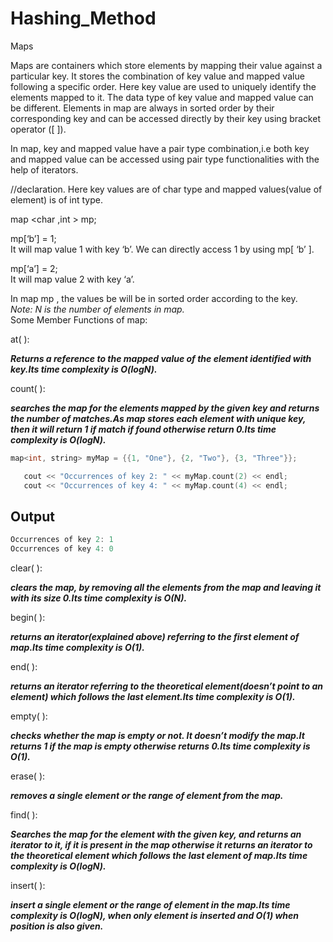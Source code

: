 # Hashing_Method

Maps  

Maps are containers which store elements by mapping their value against a particular key. It stores the combination of key value and mapped value following a specific order. Here key value are used to uniquely identify the elements mapped to it. The data type of key value and mapped value can be different. Elements in map are always in sorted order by their corresponding key and can be accessed directly by their key using bracket operator ([ ]).  

In map, key and mapped value have a pair type combination,i.e both key and mapped value can be accessed using pair type functionalities with the help of iterators.  

//declaration. Here key values are of char type and mapped values(value of element) is of int type.  

map <char ,int > mp;  

mp[‘b’]  = 1;  
It will map value 1 with key ‘b’. We can directly access 1 by using mp[ ‘b’ ].  

mp[‘a’] = 2;  
It will map value 2 with key ‘a’.  

In map mp , the values be will be in sorted order according to the key.  
*Note: N is the number of elements in map.*  
Some Member Functions of map:  


at( ):  

 ***Returns a reference to the mapped value of the element identified with key.Its time complexity is O(logN).***


count( ):  

 ***searches the map for the elements mapped by the given key and returns the number of matches.As map stores each element with unique key, then it will return 1 if match if found otherwise return 0.Its time complexity is O(logN).***

 ```cpp
 map<int, string> myMap = {{1, "One"}, {2, "Two"}, {3, "Three"}};

    cout << "Occurrences of key 2: " << myMap.count(2) << endl;
    cout << "Occurrences of key 4: " << myMap.count(4) << endl;
 ```

 ## Output

```cpp
Occurrences of key 2: 1
Occurrences of key 4: 0
```


clear( ):  

 ***clears the map, by removing all the elements from the map and leaving it with its size 0.Its time complexity is O(N).***


begin( ):  

 ***returns an iterator(explained above) referring to the first element of map.Its time complexity is O(1).***


end( ):  

 ***returns an iterator referring to the theoretical element(doesn’t point to an element) which follows the last element.Its time complexity is O(1).***


empty( ):  

 ***checks whether the map is empty or not. It doesn’t modify the map.It returns 1 if the map is empty otherwise returns 0.Its time complexity is O(1).***


erase( ):  

 ***removes a single element or the range of element from the map.***


find( ):  

 ***Searches the map for the element with the given key, and returns an iterator to it, if it is present in the map otherwise it returns an iterator to the theoretical element which follows the last element of map.Its time complexity is O(logN).***


insert( ):  

 ***insert a single element or the range of element in the map.Its time complexity is O(logN), when only element is inserted and O(1) when position is also given.***